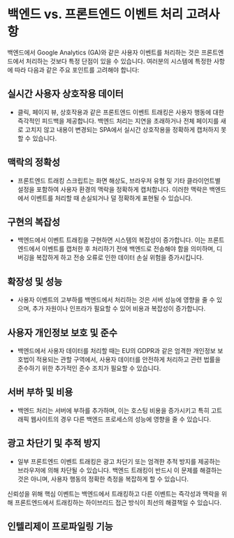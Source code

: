 # 백엔드 vs. 프론트엔드 이벤트 처리 고려사항

백엔드에서 Google Analytics (GA)와 같은 사용자 이벤트를 처리하는 것은 프론트엔드에서 처리하는 것보다 특정 단점이 있을 수 있습니다.
여러분의 시스템에 특정한 사항에 따라 다음과 같은 주요 포인트를 고려해야 합니다:

## 실시간 사용자 상호작용 데이터

- 클릭, 페이지 뷰, 상호작용과 같은 프론트엔드 이벤트 트래킹은 사용자 행동에 대한 즉각적인 피드백을 제공합니다.
  백엔드 처리는 지연을 초래하거나 전체 페이지를 새로 고치지 않고 내용이 변경되는 SPA에서 실시간 상호작용을 정확하게 캡처하지 못할 수 있습니다.

## 맥락의 정확성

- 프론트엔드 트래킹 스크립트는 화면 해상도, 브라우저 유형 및 기타 클라이언트별 설정을 포함하여 사용자 환경의 맥락을 정확하게 캡처합니다.
  이러한 맥락은 백엔드에서 이벤트를 처리할 때 손실되거나 덜 정확하게 표현될 수 있습니다.

## 구현의 복잡성

- 백엔드에서 이벤트 트래킹을 구현하면 시스템의 복잡성이 증가합니다. 이는 프론트엔드에서 이벤트를 캡처한 후 처리하기 전에 백엔드로
  전송해야 함을 의미하며, 디버깅을 복잡하게 하고 전송 오류로 인한 데이터 손실 위험을 증가시킵니다.

## 확장성 및 성능

- 사용자 이벤트의 고부하를 백엔드에서 처리하는 것은 서버 성능에 영향을 줄 수 있으며, 추가 자원이나 인프라가 필요할 수 있어 비용과 복잡성이 증가합니다.

## 사용자 개인정보 보호 및 준수

- 백엔드에서 사용자 데이터를 처리할 때는 EU의 GDPR과 같은 엄격한 개인정보 보호법이 적용되는 관할 구역에서, 사용자 데이터를 안전하게 처리하고
  관련 법률을 준수하기 위한 추가적인 준수 조치가 필요할 수 있습니다.

## 서버 부하 및 비용

- 백엔드 처리는 서버에 부하를 추가하며, 이는 호스팅 비용을 증가시키고 특히 고트래픽 웹사이트의 경우 다른 백엔드 프로세스의 성능에 영향을 줄 수 있습니다.

## 광고 차단기 및 추적 방지

- 일부 프론트엔드 이벤트 트래킹은 광고 차단기 또는 엄격한 추적 방지를 제공하는 브라우저에 의해 차단될 수 있습니다. 백엔드 트래킹이 반드시 이 문제를
  해결하는 것은 아니며, 사용자 행동의 정확한 측정을 복잡하게 할 수 있습니다.

신뢰성을 위해 핵심 이벤트는 백엔드에서 트래킹하고 다른 이벤트는 즉각성과 맥락을 위해 프론트엔드에서 트래킹하는 하이브리드 접근 방식이 최선의 해결책일 수 있습니다.


## 인텔리제이 프로파일링 기능 
